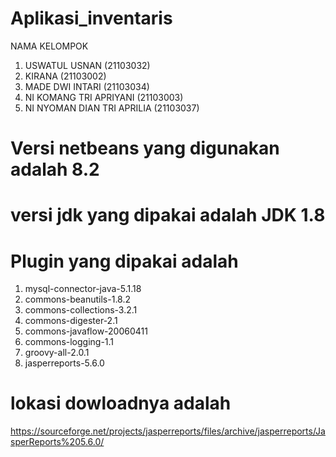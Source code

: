 # Aplikasi_inventaris

NAMA KELOMPOK
1. USWATUL USNAN (21103032)
2. KIRANA (21103002)
3. MADE DWI INTARI (21103034)
4. NI KOMANG TRI APRIYANI (21103003)
5. NI NYOMAN DIAN TRI APRILIA (21103037) 

# Versi netbeans yang digunakan adalah 8.2
# versi jdk yang dipakai adalah JDK 1.8
# Plugin yang dipakai adalah 
 1. mysql-connector-java-5.1.18
 2. commons-beanutils-1.8.2
 3. commons-collections-3.2.1
 4. commons-digester-2.1
 5. commons-javaflow-20060411
 6. commons-logging-1.1
 7. groovy-all-2.0.1
 8. jasperreports-5.6.0
# lokasi dowloadnya adalah 
https://sourceforge.net/projects/jasperreports/files/archive/jasperreports/JasperReports%205.6.0/
